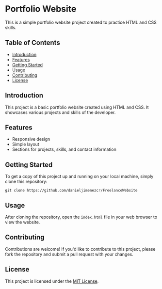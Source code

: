 # Portfolio Website

This is a simple portfolio website project created to practice HTML and CSS skills.

## Table of Contents

- [Introduction](#introduction)
- [Features](#features)
- [Getting Started](#getting-started)
- [Usage](#usage)
- [Contributing](#contributing)
- [License](#license)

## Introduction

This project is a basic portfolio website created using HTML and CSS. It showcases various projects and skills of the developer.

## Features

- Responsive design
- Simple layout
- Sections for projects, skills, and contact information

## Getting Started

To get a copy of this project up and running on your local machine, simply clone this repository:

`git clone https://github.com/danieljimenezcr/FreelanceWebsite`

## Usage

After cloning the repository, open the `index.html` file in your web browser to view the website.

## Contributing

Contributions are welcome! If you'd like to contribute to this project, please fork the repository and submit a pull request with your changes.

## License

This project is licensed under the [MIT License](LICENSE).
